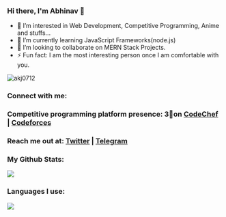 ### Hi there, I'm Abhinav 👋

- 🔭 I’m interested in Web Development, Competitive Programming, Anime and stuffs...
- 🌱 I’m currently learning JavaScript Frameworks(node.js)
- 👯 I’m looking to collaborate on MERN Stack Projects.
- ⚡ Fun fact: I am the most interesting person once I am comfortable with you.


<p align="left"> <img src="https://komarev.com/ghpvc/?username=akj0712&label=Profile%20views&color=0e75b6&style=flat" alt="akj0712" /> </p>

<h3 align="left">Connect with me:</h3>
<p align="left">
</p>


### Competitive programming platform presence: 3🌟on [CodeChef](https://www.codechef.com/users/akj0712) | [Codeforces](https://codeforces.com/profile/akj0712)

### Reach me out at: [Twitter](https://twitter.com/akj0712) | [Telegram](https://t.me/akj0712)

### My Github Stats:

<img src="https://github-readme-stats.vercel.app/api?username=akj0712&theme=great-gatsby&show_icons=true&icon_color=f54260&title_color=f54260&bg_color=090909&border_color=ff695e">





### Languages I use:

<img src="https://github-readme-stats.vercel.app/api/top-langs/?username=akj0712&layout=compact&color=2e2e2e&theme=great-gatsby&show_icons=true&icon_color=f54260&title_color=f54260&text_color=e9ff6b&bg_color=090909&border_color=fff75e">


